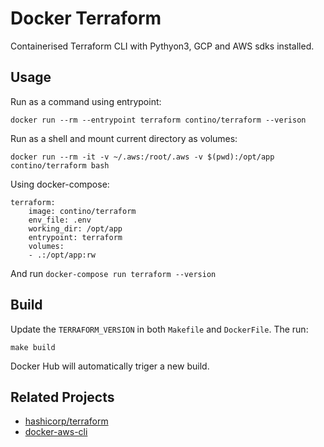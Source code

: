 # Docker Terraform
Containerised Terraform CLI with Pythyon3, GCP and AWS sdks installed.

## Usage
Run as a command using entrypoint:

    docker run --rm --entrypoint terraform contino/terraform --verison

Run as a shell and mount current directory as volumes:

    docker run --rm -it -v ~/.aws:/root/.aws -v $(pwd):/opt/app contino/terraform bash

Using docker-compose:

    terraform:
        image: contino/terraform
        env_file: .env
        working_dir: /opt/app
        entrypoint: terraform
        volumes:
        - .:/opt/app:rw

And run `docker-compose run terraform --version`

## Build 
Update the `TERRAFORM_VERSION` in both `Makefile` and `DockerFile`. The run:

    make build

Docker Hub will automatically triger a new build.

## Related Projects

- [hashicorp/terraform](https://hub.docker.com/r/hashicorp/terraform/)
- [docker-aws-cli](https://github.com/contino/docker-aws-cli)